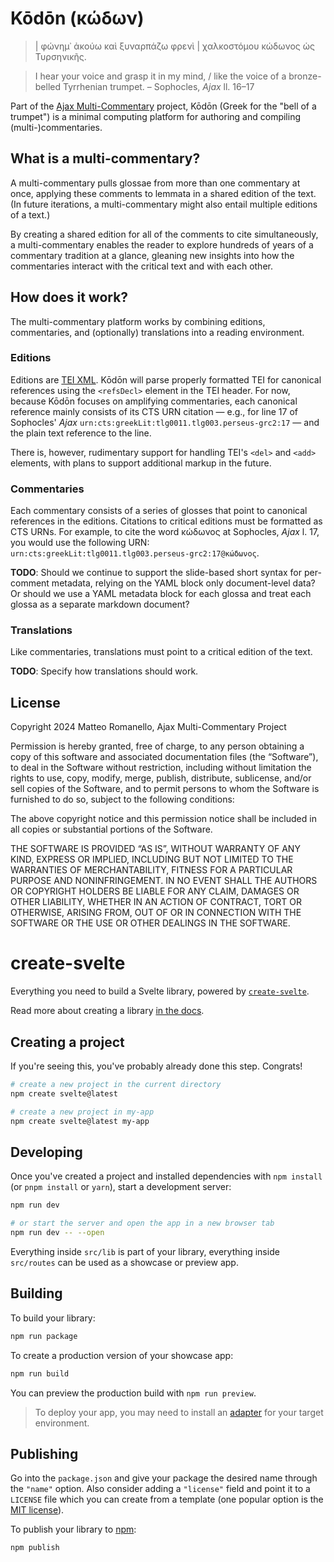 # Kōdōn (κώδων)

> | φώνημ᾽ ἀκούω καὶ ξυναρπάζω φρενὶ
> | χαλκοστόμου κώδωνος ὡς Τυρσηνικῆς.

> I hear your voice and grasp it in my mind, / like the voice of a bronze-belled Tyrrhenian trumpet. – Sophocles, _Ajax_ ll. 16–17

Part of the [Ajax Multi-Commentary](https://github.com/AjaxMultiCommentary/) project, Kōdōn (Greek for the "bell of a trumpet") is a minimal computing platform for authoring and compiling (multi-)commentaries.

## What is a multi-commentary?

A multi-commentary pulls glossae from more than one commentary at once, applying these comments to lemmata in a shared edition of the text. (In future iterations, a multi-commentary might also entail multiple editions of a text.)

By creating a shared edition for all of the comments to cite simultaneously, a multi-commentary enables the reader to explore hundreds of years of a commentary tradition at a glance, gleaning new insights into how the commentaries interact with the critical text and with each other.

## How does it work?

The multi-commentary platform works by combining editions, commentaries, and (optionally) translations into a reading environment.

### Editions

Editions are [TEI XML](https://tei-c.org). Kōdōn will parse properly formatted TEI for canonical references using the `<refsDecl>` element in the TEI header. For now, because Kōdōn focuses on amplifying commentaries, each canonical reference mainly consists of its CTS URN citation — e.g., for line 17 of Sophocles' _Ajax_ `urn:cts:greekLit:tlg0011.tlg003.perseus-grc2:17` — and the plain text reference to the line.

There is, however, rudimentary support for handling TEI's `<del>` and `<add>` elements, with plans to support additional markup in the future.

### Commentaries

Each commentary consists of a series of glosses that point to canonical references in the editions. Citations to critical editions must be formatted as CTS URNs. For example, to cite the word κώδωνος at Sophocles, _Ajax_ l. 17, you would use the following URN: `urn:cts:greekLit:tlg0011.tlg003.perseus-grc2:17@κώδωνος`.

**TODO**: Should we continue to support the slide-based short syntax for per-comment metadata, relying on the YAML block only document-level data? Or should we use a YAML metadata block for each glossa and treat each glossa as a separate markdown document?

### Translations

Like commentaries, translations must point to a critical edition of the text.

**TODO**: Specify how translations should work.

## License

Copyright 2024 Matteo Romanello, Ajax Multi-Commentary Project

Permission is hereby granted, free of charge, to any person obtaining a copy of this software and associated documentation files (the “Software”), to deal in the Software without restriction, including without limitation the rights to use, copy, modify, merge, publish, distribute, sublicense, and/or sell copies of the Software, and to permit persons to whom the Software is furnished to do so, subject to the following conditions:

The above copyright notice and this permission notice shall be included in all copies or substantial portions of the Software.

THE SOFTWARE IS PROVIDED “AS IS”, WITHOUT WARRANTY OF ANY KIND, EXPRESS OR IMPLIED, INCLUDING BUT NOT LIMITED TO THE WARRANTIES OF MERCHANTABILITY, FITNESS FOR A PARTICULAR PURPOSE AND NONINFRINGEMENT. IN NO EVENT SHALL THE AUTHORS OR COPYRIGHT HOLDERS BE LIABLE FOR ANY CLAIM, DAMAGES OR OTHER LIABILITY, WHETHER IN AN ACTION OF CONTRACT, TORT OR OTHERWISE, ARISING FROM, OUT OF OR IN CONNECTION WITH THE SOFTWARE OR THE USE OR OTHER DEALINGS IN THE SOFTWARE.

# create-svelte

Everything you need to build a Svelte library, powered by [`create-svelte`](https://github.com/sveltejs/kit/tree/main/packages/create-svelte).

Read more about creating a library [in the docs](https://kit.svelte.dev/docs/packaging).

## Creating a project

If you're seeing this, you've probably already done this step. Congrats!

```bash
# create a new project in the current directory
npm create svelte@latest

# create a new project in my-app
npm create svelte@latest my-app
```

## Developing

Once you've created a project and installed dependencies with `npm install` (or `pnpm install` or `yarn`), start a development server:

```bash
npm run dev

# or start the server and open the app in a new browser tab
npm run dev -- --open
```

Everything inside `src/lib` is part of your library, everything inside `src/routes` can be used as a showcase or preview app.

## Building

To build your library:

```bash
npm run package
```

To create a production version of your showcase app:

```bash
npm run build
```

You can preview the production build with `npm run preview`.

> To deploy your app, you may need to install an [adapter](https://kit.svelte.dev/docs/adapters) for your target environment.

## Publishing

Go into the `package.json` and give your package the desired name through the `"name"` option. Also consider adding a `"license"` field and point it to a `LICENSE` file which you can create from a template (one popular option is the [MIT license](https://opensource.org/license/mit/)).

To publish your library to [npm](https://www.npmjs.com):

```bash
npm publish
```
